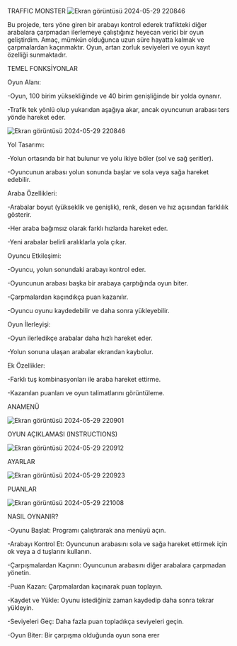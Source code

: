 TRAFFIC MONSTER
![Ekran görüntüsü 2024-05-29 220846](https://github.com/BetulSare/TrafficMonster/assets/132604539/891ab84f-16af-4c1a-91ba-98b5a4b47b9c)

      
Bu projede, ters yöne giren bir arabayı kontrol ederek trafikteki diğer arabalara çarpmadan ilerlemeye çalıştığınız heyecan verici bir oyun geliştirdim. Amaç, mümkün olduğunca uzun süre hayatta kalmak ve çarpmalardan kaçınmaktır. Oyun, artan zorluk seviyeleri ve oyun kayıt özelliği sunmaktadır.

TEMEL FONKSİYONLAR

Oyun Alanı:

-Oyun, 100 birim yüksekliğinde ve 40 birim genişliğinde bir yolda oynanır.

-Trafik tek yönlü olup yukarıdan aşağıya akar, ancak oyuncunun arabası ters yönde hareket eder.

![Ekran görüntüsü 2024-05-29 220846](https://github.com/BetulSare/TrafficMonster/assets/132604539/de10c10b-0154-4c77-928e-7848b28a5231)

Yol Tasarımı:

-Yolun ortasında bir hat bulunur ve yolu ikiye böler (sol ve sağ şeritler).

-Oyuncunun arabası yolun sonunda başlar ve sola veya sağa hareket edebilir.

Araba Özellikleri:

-Arabalar boyut (yükseklik ve genişlik), renk, desen ve hız açısından farklılık gösterir.

-Her araba bağımsız olarak farklı hızlarda hareket eder.

-Yeni arabalar belirli aralıklarla yola çıkar.

Oyuncu Etkileşimi:

-Oyuncu, yolun sonundaki arabayı kontrol eder.

-Oyuncunun arabası başka bir arabaya çarptığında oyun biter.

-Çarpmalardan kaçındıkça puan kazanılır.

-Oyuncu oyunu kaydedebilir ve daha sonra yükleyebilir.

Oyun İlerleyişi:

-Oyun ilerledikçe arabalar daha hızlı hareket eder.

-Yolun sonuna ulaşan arabalar ekrandan kaybolur.


Ek Özellikler:

-Farklı tuş kombinasyonları ile araba hareket ettirme.

-Kazanılan puanları ve oyun talimatlarını görüntüleme.



ANAMENÜ

![Ekran görüntüsü 2024-05-29 220901](https://github.com/BetulSare/TrafficMonster/assets/132604539/a2a43522-ad0b-4123-9ffe-c1233504cc2e)



OYUN AÇIKLAMASI (INSTRUCTIONS)

![Ekran görüntüsü 2024-05-29 220912](https://github.com/BetulSare/TrafficMonster/assets/132604539/88c0d35d-bd48-4d0e-97a9-83174d575e18)


AYARLAR

![Ekran görüntüsü 2024-05-29 220923](https://github.com/BetulSare/TrafficMonster/assets/132604539/3ed2ff23-5dd3-4e03-8d6d-1c2ed3ee01d1)


PUANLAR

![Ekran görüntüsü 2024-05-29 221008](https://github.com/BetulSare/TrafficMonster/assets/132604539/dd547518-5357-4bca-8d21-80e5184c47b1)




 NASIL OYNANIR?

-Oyunu Başlat: Programı çalıştırarak ana menüyü açın.

-Arabayı Kontrol Et: Oyuncunun arabasını sola ve sağa hareket ettirmek için ok veya a d tuşlarını kullanın.

-Çarpışmalardan Kaçının: Oyuncunun arabasını diğer arabalara çarpmadan yönetin.

-Puan Kazan: Çarpmalardan kaçınarak puan toplayın.

-Kaydet ve Yükle: Oyunu istediğiniz zaman kaydedip daha sonra tekrar yükleyin.

-Seviyeleri Geç: Daha fazla puan topladıkça seviyeleri geçin.

-Oyun Biter: Bir çarpışma olduğunda oyun sona erer

